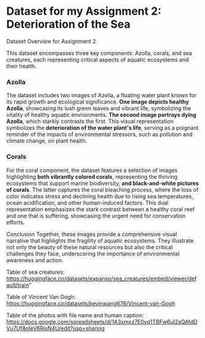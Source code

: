 # Dataset for my Assignment 2: Deterioration of the Sea

Dataset Overview for Assignment 2

This dataset encompasses three key components: Azolla, corals, and sea creatures, each representing critical aspects of aquatic ecosystems and their health.

### Azolla
The dataset includes two images of Azolla, a floating water plant known for its rapid growth and ecological significance. **One image depicts healthy Azolla**, showcasing its lush green leaves and vibrant life, symbolizing the vitality of healthy aquatic environments. **The second image portrays dying Azolla**, which starkly contrasts the first. This visual representation symbolizes the **deterioration of the water plant's life**, serving as a poignant reminder of the impacts of environmental stressors, such as pollution and climate change, on plant health.

### Corals
For the coral component, the dataset features a selection of images highlighting **both vibrantly colored corals**, representing the thriving ecosystems that support marine biodiversity, **and black-and-white pictures of corals**. The latter captures the coral bleaching process, where the loss of color indicates stress and declining health due to rising sea temperatures, ocean acidification, and other human-induced factors. This dual representation emphasizes the stark contrast between a healthy coral reef and one that is suffering, showcasing the urgent need for conservation efforts.

Conclusion
Together, these images provide a comprehensive visual narrative that highlights the fragility of aquatic ecosystems. They illustrate not only the beauty of these natural resources but also the critical challenges they face, underscoring the importance of environmental awareness and action.

Table of sea creatures:
https://huggingface.co/datasets/expanso/sea_creatures/embed/viewer/default/train"

Table of Vincent Van Gogh:
https://huggingface.co/datasets/kevinwang676/Vincent-van-Gogh

Table of the photos with file name and human caption: 
https://docs.google.com/spreadsheets/d/1A3xmxz7E0yq1TBFw6uI2aQAtdDVu7Uf8oIeV6RjsN4U/edit?usp=sharing
